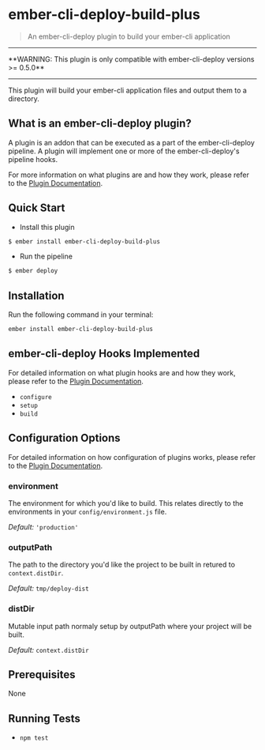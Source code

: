 # ember-cli-deploy-build-plus

> An ember-cli-deploy plugin to build your ember-cli application

<hr/>
**WARNING: This plugin is only compatible with ember-cli-deploy versions >= 0.5.0**
<hr/>

This plugin will build your ember-cli application files and output them to a directory.

## What is an ember-cli-deploy plugin?

A plugin is an addon that can be executed as a part of the ember-cli-deploy pipeline. A plugin will implement one or more of the ember-cli-deploy's pipeline hooks.

For more information on what plugins are and how they work, please refer to the [Plugin Documentation][1].

## Quick Start

- Install this plugin

```bash
$ ember install ember-cli-deploy-build-plus
```

- Run the pipeline

```bash
$ ember deploy
```

## Installation
Run the following command in your terminal:

```bash
ember install ember-cli-deploy-build-plus
```

## ember-cli-deploy Hooks Implemented

For detailed information on what plugin hooks are and how they work, please refer to the [Plugin Documentation][1].

- `configure`
- `setup`
- `build`

## Configuration Options

For detailed information on how configuration of plugins works, please refer to the [Plugin Documentation][1].

### environment

The environment for which you'd like to build. This relates directly to the environments in your `config/environment.js` file.

*Default:* `'production'`

### outputPath

The path to the directory you'd like the project to be built in retured to `context.distDir`.

*Default:* `tmp/deploy-dist`

### distDir

Mutable input path normaly setup by outputPath where your project will be built.

*Default:* `context.distDir`

## Prerequisites

None

## Running Tests

- `npm test`

[1]: http://ember-cli.github.io/ember-cli-deploy/plugins "Plugin Documentation"
